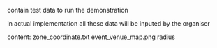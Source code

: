 contain test data to run the demonstration

in actual implementation
all these data will be inputed by the organiser

content:
    zone_coordinate.txt
    event_venue_map.png
    radius